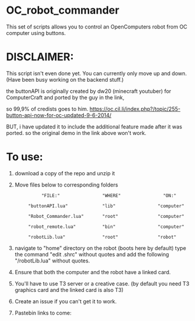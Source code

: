 # OC_robot_commander
This set of scripts allows you to control an OpenComputers robot from OC computer using buttons.

# DISCLAIMER:
This script isn't even done yet. You can currently only move up and down. (Have been busy working on the backend stuff.)

the buttonAPI is originally created by dw20 (minecraft youtuber) for ComputerCraft and ported by the guy in the link, 

so 99,9% of credists goes to him. https://oc.cil.li/index.php?/topic/255-button-api-now-for-oc-updated-9-6-2014/

BUT, i have updated it to include the additional feature made after it was ported. so the original demo in the link above won't work.

# To use:
1. download a copy of the repo and unzip it

2. Move files below to corresponding folders

                 "FILE:"                "WHERE"                "ON:"
                 
            "buttonAPI.lua"             "lib"                "computer"
            
            "Robot_Commander.lua"       "root"               "computer"
            
            "robot_remote.lua"          "bin"                "computer"
            
            "robotLib.lua"              "root"               "robot"

3. navigate to "home" directory on the robot (boots here by default) type the command "edit .shrc" without quotes and add the following "/robotLib.lua" without quotes.

4. Ensure that both the computer and the robot have a linked card.

5. You'll have to use T3 server or a creative case. (by default you need T3 graphics card and the linked card is also T3)

6. Create an issue if you can't get it to work.

7. Pastebin links to come:
